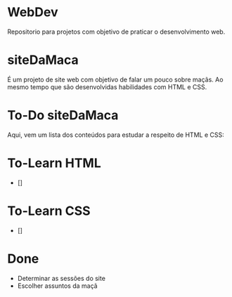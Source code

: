 # WebDev
Repositorio para projetos com objetivo de praticar o desenvolvimento web.

# siteDaMaca

É um projeto de site web com objetivo de falar um pouco sobre maçãs. Ao mesmo tempo que são desenvolvidas habilidades com HTML e CSS.

# To-Do siteDaMaca
Aqui, vem um lista dos conteúdos para estudar a respeito de HTML e CSS:

# To-Learn HTML

- []  

# To-Learn CSS

- []

# Done

- Determinar as sessões do site
- Escolher assuntos da maçã
